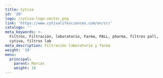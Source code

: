```yaml
---
title: Cytiva
id: '20'
logo: /cytiva-logo-vector.png
link: 'https://www.cytivalifesciences.com/en/cr/'
catalogo: ''
meta_keywords: >-
  Filtros, Filtración, laboratorio, Farma, PALL, pharma, filtros pall, filtros
  cytiva, filtros lab
meta_description: Filtración laboratorio y farma
weight: '19'
menu:
  principal:
    parent: Marcas
    weight: 19
---
```


